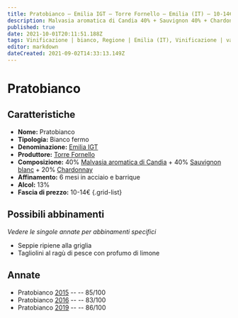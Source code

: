 ```yaml
---
title: Pratobianco – Emilia IGT – Torre Fornello – Emilia (IT) – 10-14€ – 3★
description: Malvasia aromatica di Candia 40% + Sauvignon 40% + Chardonnay 20% | Seppie ripiene alla griglia – Tagliolini al ragù di pesce con profumo di limone
published: true
date: 2021-10-01T20:11:51.188Z
tags: Vinificazione | bianco, Regione | Emilia (IT), Vinificazione | varietale, Vinificazione | fermo, Valutazioni | 3 stelle, Vitigni | Malvasia di Candia aromatica, Vitigni | Sauvignon blanc, Vitigni | Chardonnay, Alimento | Seppie, Cottura | alla griglia, Prezzi | 10-14€, Alimento | pasta, Aromatizzazione | al ragù di pesce
editor: markdown
dateCreated: 2021-09-02T14:33:13.149Z
---
```


# Pratobianco

## Caratteristiche
- **Nome:** Pratobianco
- **Tipologia:** Bianco fermo
- **Denominazione:** [Emilia IGT](/denominazioni/Italia/Emilia/IGT-Emilia)
- **Produttore:** [Torre Fornello](/produttori/Italia/Emilia/Torre-Fornello) 
- **Composizione:** 40% [Malvasia aromatica di Candia](/vitigni/Italia/malvasia-di-candia-aromatica) + 40% [Sauvignon blanc](/vitigni/Francia/bacca-bianca/sauvignon-blanc) + 20% [Chardonnay](/vitigni/Francia/bacca-bianca/chardonnay) 
- **Affinamento:** 6 mesi in acciaio e barrique
- **Alcol:** 13%
- **Fascia di prezzo:** 10-14€
{.grid-list}



## Possibili abbinamenti
*Vedere le singole annate per abbinamenti specifici*

- Seppie ripiene alla griglia
- Tagliolini al ragù di pesce con profumo di limone

## Annate
- Pratobianco [2015](/vini/Italia/Emilia/Torre-Fornello/Pratobianco/2015) -- <span class="star-3"></span> -- 85/100
- Pratobianco [2016](/vini/Italia/Emilia/Torre-Fornello/Pratobianco/2016) -- <span class="star-2"></span> -- 83/100
- Pratobianco [2019](/vini/Italia/Emilia/Torre-Fornello/Pratobianco/2019) -- <span class="star-3"></span> -- 86/100